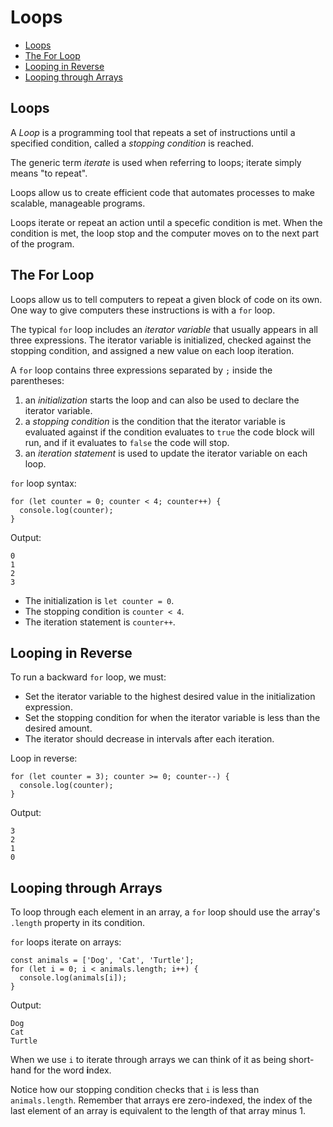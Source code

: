 # Loops

* [Loops](#Loops)
* [The For Loop](#The-For-Loop)
* [Looping in Reverse](#Looping-in-Reverse)
* [Looping through Arrays](#Looping-through-Arrays)


## Loops
A *Loop* is a programming tool that repeats a set of instructions until a specified condition, called a *stopping condition* is reached.

The generic term *iterate* is used when referring to loops; iterate simply means "to repeat".

Loops allow us to create efficient code that automates processes to make scalable, manageable programs.

Loops iterate or repeat an action until a specefic condition is met. When the condition is met, the loop stop and the computer moves on to the next part of the program.

## The For Loop
Loops allow us to tell computers to repeat a given block of code on its own. One way to give computers these instructions is with a `for` loop.

The typical `for` loop includes an *iterator variable* that usually appears in all three expressions. The iterator variable is initialized, checked against the stopping condition, and assigned a new value on each loop iteration.

A `for` loop contains three expressions separated by `;` inside the parentheses:

1. an *initialization* starts the loop and can also be used to declare the iterator variable.
2. a *stopping condition* is the condition that the iterator variable is evaluated against if the condition evaluates to `true` the code block will run, and if it evaluates to `false` the code will stop.
3. an *iteration statement* is used to update the iterator variable on each loop.

`for` loop syntax:
```
for (let counter = 0; counter < 4; counter++) {
  console.log(counter);
}
```
Output:
```
0
1
2
3
```
+ The initialization is `let counter = 0`.
+ The stopping condition is `counter < 4`.
+ The iteration statement is `counter++`.

## Looping in Reverse
To run a backward `for` loop, we must:
+ Set the iterator variable to the highest desired value in the initialization expression.
+ Set the stopping condition for when the iterator variable is less than the desired amount.
+ The iterator should decrease in intervals after each iteration.

Loop in reverse:
```
for (let counter = 3); counter >= 0; counter--) {
  console.log(counter);
}
```

Output:
```
3
2
1
0
```

## Looping through Arrays
To loop through each element in an array, a `for` loop should use the array's `.length` property in its condition.

`for` loops iterate on arrays:
```
const animals = ['Dog', 'Cat', 'Turtle'];
for (let i = 0; i < animals.length; i++) {
  console.log(animals[i]);
}
```
Output:
```
Dog
Cat
Turtle
```
When we use `i` to iterate through arrays we can think of it as being short-hand for the word **i**ndex.

Notice how our stopping condition checks that `i` is less than `animals.length`. Remember that arrays ere zero-indexed, the index of the last element of an array is equivalent to the length of that array minus 1.